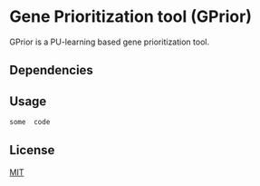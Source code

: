 # Gene Prioritization tool (GPrior)

GPrior is a PU-learning based gene prioritization tool.

## Dependencies

## Usage

```bash
some  code
```

## License
[MIT](https://choosealicense.com/licenses/mit/)